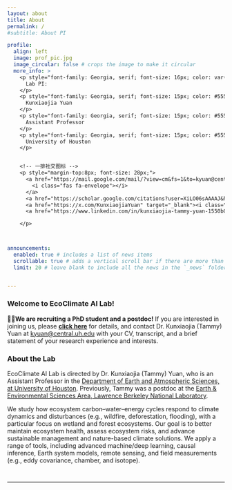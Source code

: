 ```yaml
---
layout: about
title: About
permalink: /
#subtitle: About PI

profile:
  align: left
  image: prof_pic.jpg
  image_circular: false # crops the image to make it circular
  more_info: >
    <p style="font-family: Georgia, serif; font-size: 16px; color: var(--global-theme-color);">
      Lab PI: 
    </p>
    <p style="font-family: Georgia, serif; font-size: 15px; color: #555;">
      Kunxiaojia Yuan
    </p>
    <p style="font-family: Georgia, serif; font-size: 15px; color: #555;">
      Assistant Professor
    </p>
    <p style="font-family: Georgia, serif; font-size: 15px; color: #555;">
      University of Houston
    </p>


    <!-- 一排社交图标 -->
    <p style="margin-top:8px; font-size: 28px;">
      <a href="https://mail.google.com/mail/?view=cm&fs=1&to=kyuan@central.uh.edu" target="_blank" rel="noopener">
        <i class="fas fa-envelope"></i>
      </a>
      <a href="https://scholar.google.com/citations?user=XiLO06sAAAAJ&hl=en&oi=ao" target="_blank"><i class="ai ai-google-scholar"></i></a>
      <a href="https://x.com/KunxiaojiaYuan" target="_blank"><i class="fab fa-x-twitter"></i></a>
      <a href="https://www.linkedin.com/in/kunxiaojia-tammy-yuan-1550b01aa/" target="_blank"><i class="fab fa-linkedin"></i></a>

    </p>



announcements:
  enabled: true # includes a list of news items
  scrollable: true # adds a vertical scroll bar if there are more than 3 news items
  limit: 20 # leave blank to include all the news in the `_news` folder


---
```



### Welcome to EcoClimate AI Lab! 

📢📢**We are recruiting a PhD student and a postdoc!**  If you are interested in joining us, please **[click here](https://ecoai-yuanlab.github.io/teaching/)** for details, and contact Dr. Kunxiaojia (Tammy) Yuan at <a href="mailto:kyuan@central.uh.edu" class="email-link">kyuan@central.uh.edu</a> with your CV, transcript, and a brief statement of your research experience and interests.

### About the Lab

EcoClimate AI Lab is directed by Dr. Kunxiaojia (Tammy) Yuan, who is an Assistant Professor in the [Department of Earth and Atmospheric Sciences, at University of Houston](https://www.uh.edu/nsm/earth-atmospheric/). Previously, Tammy was a postdoc at the [Earth & Environmental Sciences Area, Lawrence Berkeley National Laboratory](https://eesa.lbl.gov/). 

We study how ecosystem carbon–water–energy cycles respond to climate dynamics and disturbances (e.g., wildfire, deforestation, flooding), with a particular focus on wetland and forest ecosystems. Our goal is to better maintain ecosystem health, assess ecosystem risks, and advance sustainable management and nature-based climate solutions. We apply a range of tools, including advanced machine/deep learning, causal inference, Earth system models, remote sensing, and field measurements (e.g., eddy covariance, chamber, and isotope).


<hr style="margin: 40px 0 20px 0; border: 0; border-top: 2px solid #ccc;" />

